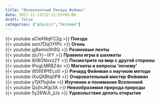 ```yaml
---
title: "Великолепный Ричард Фейман"
date: 2017-11-11T22:11:53+03:00
draft: false
categories: ["physics","feinman"]
---
```


<div class="row">
  <div class="col-sm-6">
    {{< youtube aCleXNqFC2g >}}
    <strong>Поезда</strong>
  </div>
  <div class="col-sm-6">
    {{< youtube ssm7DqOYfPc >}}
    <strong>Огонь</strong>
  </div>
</div>

<!--more-->

<div class="row">
  <div class="col-sm-6">
    {{< youtube jg8amix0h9Q >}}
    <strong>Резиновые ленты</strong>
  </div>
  <div class="col-sm-6">
    {{< youtube zjiJYj--lXY >}}
    <strong>Правила игры в шахматы</strong>
  </div>
  <div class="col-sm-6">
    {{< youtube Ib18ONxvz2Y >}}
    <strong>Посмотрите на мир с другой стороны</strong>
  </div>
  <div class="col-sm-6">
    {{< youtube IPogLMRBZ4o >}}
    <strong>Магниты и вопросы 'почему'</strong>
  </div>
  <div class="col-sm-6">
    {{< youtube W5f61PfELo0 >}}
    <strong>Ричард Фейнман о научном методе</strong>
  </div>
  <div class="col-sm-6">
    {{< youtube IXuQXBtq0P8 >}}
    <strong>Очаровательный мистер Фейнман</strong>
  </div>
  <div class="col-sm-6">
    {{< youtube y7jXf1ujidw >}}
    <strong>Изучение и понимание Вселенной</strong>
  </div>
  <div class="col-sm-6">
    {{< youtube QcjInJKjp3A >}}
    <strong>Невообразимая природа природы</strong>
  </div>
  <div class="col-sm-6">
    {{< youtube 5y26WJt_jUs >}}
    <strong>Удовольствие делать открытия</strong>
  </div>
</div>
